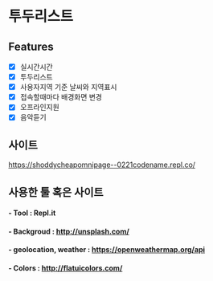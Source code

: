 # 투두리스트

## Features

- [x] 실시간시간
- [x] 투두리스트
- [x] 사용자지역 기준 날씨와 지역표시
- [x] 접속할때마다 배경화면 변경
- [x] 오프라인지원
- [x] 음악듣기

## 사이트
https://shoddycheapomnipage--0221codename.repl.co/

## 사용한 툴 혹은 사이트

#### - Tool : Repl.it
#### - Backgroud : http://unsplash.com/
#### - geolocation, weather : https://openweathermap.org/api
#### - Colors : http://flatuicolors.com/
